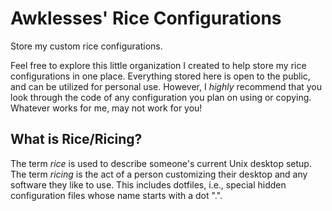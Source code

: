 <!--
SPDX-FileCopyrightText: 2024 Jason Pena <jasonpena@awkless.com>
SPDX-License-Identifier: CC-BY-SA-4.0
-->

# Awklesses' Rice Configurations

Store my custom rice configurations.

Feel free to explore this little organization I created to help store my rice
configurations in one place. Everything stored here is open to the public, and
can be utilized for personal use. However, I _highly_ recommend that you look
through the code of any configuration you plan on using or copying. Whatever
works for me, may not work for you!

## What is Rice/Ricing?

The term _rice_ is used to describe someone's current Unix desktop setup. The
term _ricing_ is the act of a person customizing their desktop and any software
they like to use. This includes dotfiles, i.e., special hidden configuration
files whose name starts with a dot ".".
